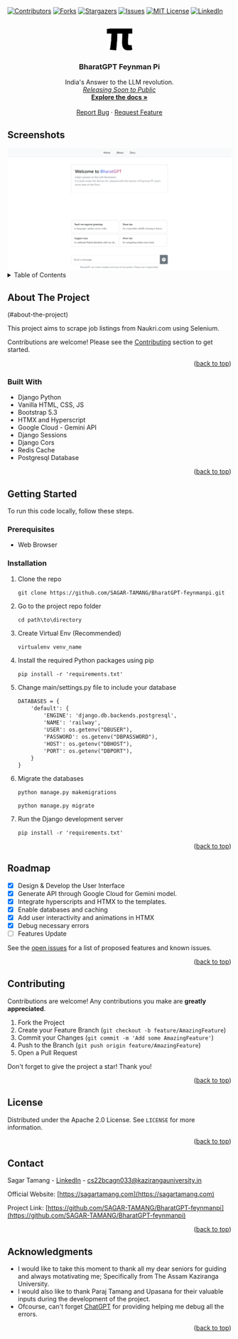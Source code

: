 <a name="readme-top"></a>

[![Contributors][contributors-shield]][contributors-url]
[![Forks][forks-shield]][forks-url]
[![Stargazers][stars-shield]][stars-url]
[![Issues][issues-shield]][issues-url]
[![MIT License][license-shield]][license-url]
[![LinkedIn][linkedin-shield]][linkedin-url]

<!-- PROJECT LOGO -->
<br />
<div align="center">
  <a href="https://github.com/SAGAR-TAMANG/BharatGPT-feynmanpi">
    <img src="https://raw.githubusercontent.com/SAGAR-TAMANG/BharatGPT-feynmanpi/main/static/img/pi.png" alt="Logo" height="50">
  </a>

<h3 align="center">BharatGPT Feynman Pi</h3>

  <p align="center">
    India's Answer to the LLM revolution.
    <br />
    <a href="https://github.com/SAGAR-TAMANG/BharatGPT-feynmanpi/blob/main/README.md"><em>Releasing Soon to Public </em></a> 
    <br />
    <a href="https://github.com/SAGAR-TAMANG/BharatGPT-feynmanpi/blob/main/README.md"><strong>Explore the docs »</strong></a>
    <br />
    <br />
    <a href="https://github.com/SAGAR-TAMANG/BharatGPT-feynmanpi/issues">Report Bug</a>
    ·
    <a href="https://github.com/SAGAR-TAMANG/BharatGPT-feynmanpi/issues">Request Feature</a>
  </p>
</div>

## Screenshots

<img src="https://raw.githubusercontent.com/SAGAR-TAMANG/BharatGPT-feynmanpi/main/static/img/ss.png">

<!-- TABLE OF CONTENTS -->
<details>
  <summary>Table of Contents</summary>
  <ol>
    <li>
      <a href="#about-the-project">About The Project</a>
      <ul>
        <li><a href="#built-with">Built With</a></li>
      </ul>
    </li>
    <li>
      <a href="#getting-started">Getting Started</a>
      <ul>
        <li><a href="#prerequisites">Prerequisites</a></li>
        <li><a href="#installation">Installation</a></li>
      </ul>
    </li>
    <li><a href="#usage">Usage</a></li>
    <li><a href="#roadmap">Roadmap</a></li>
    <li><a href="#contributing">Contributing</a></li>
    <li><a href="#license">License</a></li>
    <li><a href="#contact">Contact</a></li>
    <li><a href="#acknowledgments">Acknowledgments</a></li>
  </ol>
</details>

<!-- ABOUT THE PROJECT -->
## About The Project

(#about-the-project)

This project aims to scrape job listings from Naukri.com using Selenium.

Contributions are welcome! Please see the [Contributing](#contributing) section to get started.

<p align="right">(<a href="#readme-top">back to top</a>)</p>

### Built With

* Django Python
* Vanilla HTML, CSS, JS
* Bootstrap 5.3
* HTMX and Hyperscript
* Google Cloud - Gemini API
* Django Sessions
* Django Cors
* Redis Cache
* Postgresql Database

<p align="right">(<a href="#readme-top">back to top</a>)</p>

<!-- GETTING STARTED -->
## Getting Started

To run this code locally, follow these steps.

### Prerequisites

* Web Browser

### Installation

1. Clone the repo
    ```
    git clone https://github.com/SAGAR-TAMANG/BharatGPT-feynmanpi.git
    ```
2. Go to the project repo folder
    ```
    cd path\to\directory
    ```
3. Create Virtual Env (Recommended)
    ```
    virtualenv venv_name
    ```
4. Install the required Python packages using pip
    ```
    pip install -r 'requirements.txt'
    ```
5. Change main/settings.py file to include your database
    ```
    DATABASES = {
        'default': {
            'ENGINE': 'django.db.backends.postgresql',
            'NAME': 'railway',
            'USER': os.getenv("DBUSER"),
            'PASSWORD': os.getenv("DBPASSWORD"),
            'HOST': os.getenv("DBHOST"),
            'PORT': os.getenv("DBPORT"),
        }
    }
    ```
5. Migrate the databases
    ```
    python manage.py makemigrations
    ```
    ```
    python manage.py migrate
    ```
5. Run the Django development server
    ```
    pip install -r 'requirements.txt'
    ```

<p align="right">(<a href="#readme-top">back to top</a>)</p>

<!-- ROADMAP -->
## Roadmap

- [x] Design & Develop the User Interface
- [x] Generate API through Google Cloud for Gemini model.
- [x] Integrate hyperscripts and HTMX to the templates.
- [x] Enable databases and caching
- [x] Add user interactivity and animations in HTMX
- [x] Debug necessary errors
- [ ] Features Update

See the [open issues](https://github.com/SAGAR-TAMANG/BharatGPT-feynmanpi/issues) for a list of proposed features and known issues.

<p align="right">(<a href="#readme-top">back to top</a>)</p>

<!-- CONTRIBUTING -->
## Contributing

Contributions are welcome! Any contributions you make are **greatly appreciated**.

1. Fork the Project
2. Create your Feature Branch (`git checkout -b feature/AmazingFeature`)
3. Commit your Changes (`git commit -m 'Add some AmazingFeature'`)
4. Push to the Branch (`git push origin feature/AmazingFeature`)
5. Open a Pull Request

Don't forget to give the project a star! Thank you!

<p align="right">(<a href="#readme-top">back to top</a>)</p>

<!-- LICENSE -->
## License

Distributed under the Apache 2.0 License. See `LICENSE` for more information.

<p align="right">(<a href="#readme-top">back to top</a>)</p>

<!-- CONTACT -->
## Contact

Sagar Tamang - [LinkedIn](https://www.linkedin.com/in/sagar-tmg/) - cs22bcagn033@kazirangauniversity.in

Official Website: [https://sagartamang.com](https://sagartamang.com)

Project Link: [https://github.com/SAGAR-TAMANG/BharatGPT-feynmanpi](https://github.com/SAGAR-TAMANG/BharatGPT-feynmanpi)

<p align="right">(<a href="#readme-top">back to top</a>)</p>

<!-- ACKNOWLEDGMENTS -->
## Acknowledgments

* I would like to take this moment to thank all my dear seniors for guiding and always motativating me; Specifically from The Assam Kaziranga University.
* I would also like to thank Paraj Tamang and Upasana for their valuable inputs during the development of the project.
* Ofcourse, can't forget [ChatGPT](https://chat.openai.com/) for providing helping me debug all the errors.

<p align="right">(<a href="#readme-top">back to top</a>)</p>

<!-- MARKDOWN LINKS & IMAGES -->
<!-- https://www.markdownguide.org/basic-syntax/#reference-style-links -->
[contributors-shield]: https://img.shields.io/github/contributors/SAGAR-TAMANG/BharatGPT-feynmanpi.svg?style=for-the-badge
[contributors-url]: https://github.com/SAGAR-TAMANG/BharatGPT-feynmanpi/graphs/contributors
[forks-shield]: https://img.shields.io/github/forks/SAGAR-TAMANG/BharatGPT-feynmanpi.svg?style=for-the-badge
[forks-url]: https://github.com/SAGAR-TAMANG/BharatGPT-feynmanpi/network/members
[stars-shield]: https://img.shields.io/github/stars/SAGAR-TAMANG/BharatGPT-feynmanpi.svg?style=for-the-badge
[stars-url]: https://github.com/SAGAR-TAMANG/BharatGPT-feynmanpi/stargazers
[issues-shield]: https://img.shields.io/github/issues/SAGAR-TAMANG/BharatGPT-feynmanpi.svg?style=for-the-badge
[issues-url]: https://github.com/SAGAR-TAMANG/BharatGPT-feynmanpi/issues
[license-url]: https://github.com/SAGAR-TAMANG/BharatGPT-feynmanpi/blob/master/license.txt
[license-shield]: https://img.shields.io/github/license/SAGAR-TAMANG/BharatGPT-feynmanpi.svg?style=for-the-badge
[linkedin-shield]: https://img.shields.io/badge/-LinkedIn-black.svg?style=for-the-badge&logo=linkedin&colorB=555
[linkedin-url]: https://www.linkedin.com/in/sagar-tmg/